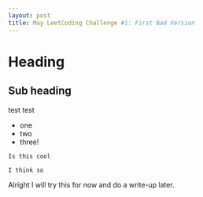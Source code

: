 ```yaml
---
layout: post
title: May LeetCoding Challenge #1: First Bad Version
---
```


# Heading
## Sub heading
test test
- one
- two
- three!

```
Is this cool
```

`I think so`

Alright I will try this for now and do a write-up later. 
